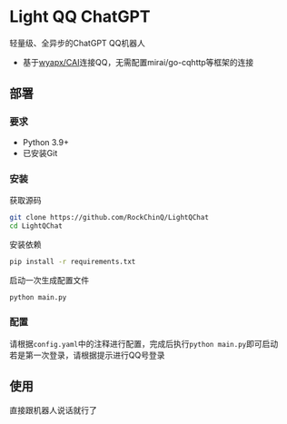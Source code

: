 # Light QQ ChatGPT

轻量级、全异步的ChatGPT QQ机器人

- 基于[wyapx/CAI](https://github.com/wyapx/CAI)连接QQ，无需配置mirai/go-cqhttp等框架的连接

## 部署

### 要求

- Python 3.9+
- 已安装Git

### 安装

获取源码

```bash
git clone https://github.com/RockChinQ/LightQChat
cd LightQChat
```

安装依赖

```bash
pip install -r requirements.txt
```

启动一次生成配置文件

```bash
python main.py
```

### 配置

请根据`config.yaml`中的注释进行配置，完成后执行`python main.py`即可启动  
若是第一次登录，请根据提示进行QQ号登录

## 使用

直接跟机器人说话就行了
